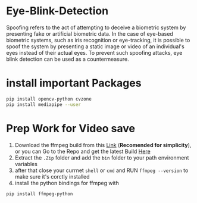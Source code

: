 # Eye-Blink-Detection
Spoofing refers to the act of attempting to deceive a biometric system by presenting fake or artificial biometric data. In the case of eye-based biometric systems, such as iris recognition or eye-tracking, it is possible to spoof the system by presenting a static image or video of an individual's eyes instead of their actual eyes. To prevent such spoofing attacks, eye blink detection can be used as a countermeasure.  

# install important Packages  
```bash
pip install opencv-python cvzone
pip install mediapipe --user
```  

# Prep Work for Video save
 1. Download the ffmpeg build from this [Link](https://github.com/BtbN/FFmpeg-Builds/releases/download/latest/ffmpeg-master-latest-win64-gpl.zip) (**Recomended for simplicity**),  or you can Go to the Repo and get the latest Build [Here](https://github.com/BtbN/FFmpeg-Builds/releases)
 2. Extract the `.Zip` folder and add the `bin` folder to your path environment variables
 3. after that close your currnet `shell` or `cmd`  and RUN `ffmpeg --version` to make sure it's corctly installed 
 4. install the python bindings for ffmpeg with 
```bash
pip install ffmpeg-python
```